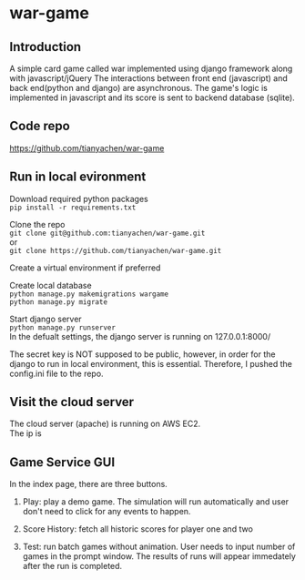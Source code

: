 # war-game

## Introduction
A simple card game called war implemented using django framework along with javascript/jQuery
The interactions between front end (javascript) and back end(python and django) are
asynchronous. The game's logic is implemented in javascript and its score is sent to
backend database (sqlite). 

## Code repo
https://github.com/tianyachen/war-game  

## Run in local evironment

Download required python packages  
`pip install -r requirements.txt`  

Clone the repo  
`git clone git@github.com:tianyachen/war-game.git`   
or  
`git clone https://github.com/tianyachen/war-game.git`  

Create a virtual environment if preferred  

Create local database  
`python manage.py makemigrations wargame`  
`python manage.py migrate`  

Start django server  
`python manage.py runserver`  
In the defualt settings, the django server is running on 127.0.0.1:8000/  

The secret key is NOT supposed to be public, however, in order for the django to run
in local environment, this is essential. Therefore, I pushed the config.ini file
to the repo.   

## Visit the cloud server
The cloud server (apache) is running on AWS EC2.  
The ip is  


## Game Service GUI
In the index page, there are three buttons.  

1. Play: play a demo game. The simulation will run automatically and user don't need
to click for any events to happen.  

2. Score History: fetch all historic scores for player one and two  

3. Test: run batch games without animation. User needs to input number of games
in the prompt window. The results of runs will appear immedately after the run
is completed.   


